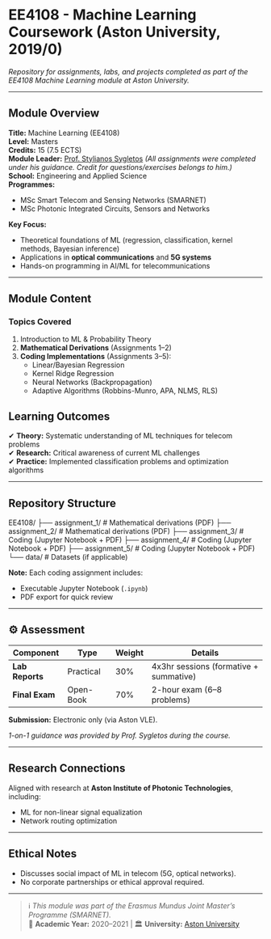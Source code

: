 # EE4108 - Machine Learning Coursework (Aston University, 2019/0)

 
*Repository for assignments, labs, and projects completed as part of the EE4108 Machine Learning module at Aston University.*

---

## Module Overview
**Title:** Machine Learning (EE4108)  
**Level:** Masters  
**Credits:** 15 (7.5 ECTS)  
**Module Leader:** [Prof. Stylianos Sygletos](mailto:s.sygletos@aston.ac.uk) *(All assignments were completed under his guidance. Credit for questions/exercises belongs to him.)*  
**School:** Engineering and Applied Science  
**Programmes:**  
- MSc Smart Telecom and Sensing Networks (SMARNET)  
- MSc Photonic Integrated Circuits, Sensors and Networks  

**Key Focus:**  
- Theoretical foundations of ML (regression, classification, kernel methods, Bayesian inference)  
- Applications in **optical communications** and **5G systems**  
- Hands-on programming in AI/ML for telecommunications  

---

## Module Content
###  Topics Covered
1. Introduction to ML & Probability Theory  
2. **Mathematical Derivations** (Assignments 1–2)  
3. **Coding Implementations** (Assignments 3–5):  
   - Linear/Bayesian Regression  
   - Kernel Ridge Regression  
   - Neural Networks (Backpropagation)  
   - Adaptive Algorithms (Robbins-Munro, APA, NLMS, RLS)  

## Learning Outcomes
✔ **Theory:** Systematic understanding of ML techniques for telecom problems  
✔ **Research:** Critical awareness of current ML challenges  
✔ **Practice:** Implemented classification problems and optimization algorithms  

---


## Repository Structure

EE4108/
├── assignment_1/ # Mathematical derivations (PDF)
├── assignment_2/ # Mathematical derivations (PDF)
├── assignment_3/ # Coding (Jupyter Notebook + PDF)
├── assignment_4/ # Coding (Jupyter Notebook + PDF)
├── assignment_5/ # Coding (Jupyter Notebook + PDF)
└── data/ # Datasets (if applicable)

**Note:** Each coding assignment includes:  
- Executable Jupyter Notebook (`.ipynb`)  
- PDF export for quick review  

---

## ⚙️ Assessment
| Component          | Type       | Weight | Details                          |
|--------------------|------------|--------|----------------------------------|
| **Lab Reports**    | Practical  | 30%    | 4x3hr sessions (formative + summative) |
| **Final Exam**     | Open-Book  | 70%    | 2-hour exam (6–8 problems)       |

**Submission:** Electronic only (via Aston VLE).  

 

*1-on-1 guidance was provided by Prof. Sygletos during the course.*  

---

##  Research Connections
Aligned with research at **Aston Institute of Photonic Technologies**, including:  
- ML for non-linear signal equalization  
- Network routing optimization  

---

##  Ethical Notes
- Discusses social impact of ML in telecom (5G, optical networks).  
- No corporate partnerships or ethical approval required.  

---

> ℹ️ *This module was part of the Erasmus Mundus Joint Master’s Programme (SMARNET).*  
> 📅 **Academic Year:** 2020–2021 | 🏛 **University:** [Aston University](https://www.aston.ac.uk)  

